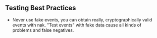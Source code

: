 ## Testing Best Practices

- Never use fake events, you can obtain really, cryptographically valid events with nak. "Test events" with fake data cause all kinds of problems and false negatives.